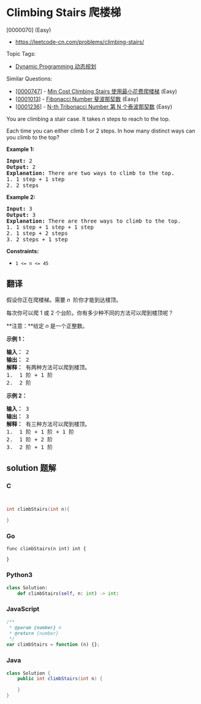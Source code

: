 # Climbing Stairs 爬楼梯

[0000070] (Easy)

- https://leetcode-cn.com/problems/climbing-stairs/

Topic Tags:

- [Dynamic Programming 动态规划](https://leetcode-cn.com/tag/dynamic-programming/)

Similar Questions:

- [[0000747](https://leetcode-cn.com/problems/min-cost-climbing-stairs/)] - [Min Cost Climbing Stairs 使用最小花费爬楼梯](./0000747.min-cost-climbing-stairs.md) (Easy)
- [[0001013](https://leetcode-cn.com/problems/fibonacci-number/)] - [Fibonacci Number 斐波那契数](./0001013.fibonacci-number.md) (Easy)
- [[0001236](https://leetcode-cn.com/problems/n-th-tribonacci-number/)] - [N-th Tribonacci Number 第 N 个泰波那契数](./0001236.n-th-tribonacci-number.md) (Easy)

You are climbing a stair case. It takes _n_ steps to reach to the top.

Each time you can either climb 1 or 2 steps. In how many distinct ways can you climb to the top?

**Example 1:**

<pre><strong>Input:</strong> 2
<strong>Output:</strong> 2
<strong>Explanation:</strong> There are two ways to climb to the top.
1. 1 step + 1 step
2. 2 steps
</pre>

**Example 2:**

<pre><strong>Input:</strong> 3
<strong>Output:</strong> 3
<strong>Explanation:</strong> There are three ways to climb to the top.
1. 1 step + 1 step + 1 step
2. 1 step + 2 steps
3. 2 steps + 1 step
</pre>

**Constraints:**

- `1 <= n <= 45`

## 翻译

假设你正在爬楼梯。需要 *n*  阶你才能到达楼顶。

每次你可以爬 1 或 2 个台阶。你有多少种不同的方法可以爬到楼顶呢？

**注意：**给定 _n_ 是一个正整数。

**示例 1：**

<pre><strong>输入：</strong> 2
<strong>输出：</strong> 2
<strong>解释：</strong> 有两种方法可以爬到楼顶。
1.  1 阶 + 1 阶
2.  2 阶</pre>

**示例 2：**

<pre><strong>输入：</strong> 3
<strong>输出：</strong> 3
<strong>解释：</strong> 有三种方法可以爬到楼顶。
1.  1 阶 + 1 阶 + 1 阶
2.  1 阶 + 2 阶
3.  2 阶 + 1 阶
</pre>

## solution 题解

### C

```c


int climbStairs(int n){

}
```

### Go

```golang
func climbStairs(n int) int {

}
```

### Python3

```python
class Solution:
    def climbStairs(self, n: int) -> int:
```

### JavaScript

```javascript
/**
 * @param {number} n
 * @return {number}
 */
var climbStairs = function (n) {};
```

### Java

```java
class Solution {
    public int climbStairs(int n) {

    }
}
```
